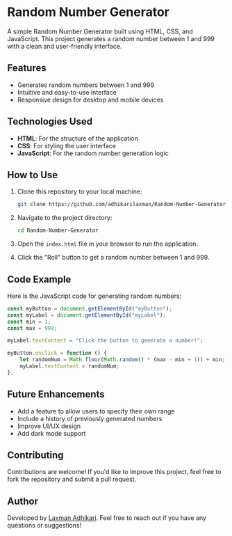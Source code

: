 # Random Number Generator

A simple Random Number Generator built using HTML, CSS, and JavaScript. This project generates a random number between 1 and 999 with a clean and user-friendly interface.

## Features

- Generates random numbers between 1 and 999
- Intuitive and easy-to-use interface
- Responsive design for desktop and mobile devices

## Technologies Used

- **HTML**: For the structure of the application
- **CSS**: For styling the user interface
- **JavaScript**: For the random number generation logic

## How to Use

1. Clone this repository to your local machine:

   ```bash
   git clone https://github.com/adhikarilaxman/Random-Number-Generator.git
   ```

2. Navigate to the project directory:

   ```bash
   cd Random-Number-Generator
   ```

3. Open the `index.html` file in your browser to run the application.

4. Click the "Roll" button to get a random number between 1 and 999.

## Code Example

Here is the JavaScript code for generating random numbers:

```javascript
const myButton = document.getElementById("myButton");
const myLabel = document.getElementById("myLabel");
const min = 1;
const max = 999;

myLabel.textContent = "Click the button to generate a number!";

myButton.onclick = function () {
    let randomNum = Math.floor(Math.random() * (max - min + 1)) + min;
    myLabel.textContent = randomNum;
};
```

## Future Enhancements

- Add a feature to allow users to specify their own range
- Include a history of previously generated numbers
- Improve UI/UX design
- Add dark mode support

## Contributing

Contributions are welcome! If you'd like to improve this project, feel free to fork the repository and submit a pull request.


## Author

Developed by [Laxman Adhikari](https://github.com/adhikarilaxman). Feel free to reach out if you have any questions or suggestions!
